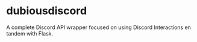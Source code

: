 
# dubiousdiscord

A complete Discord API wrapper focused on using Discord Interactions en tandem with Flask.
